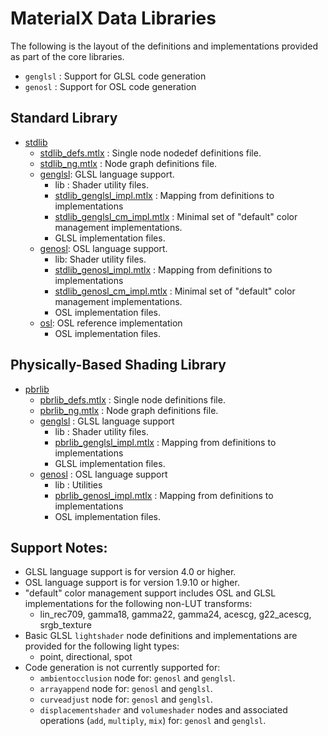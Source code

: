 # MaterialX Data Libraries

The following is the layout of the definitions and implementations provided as part of the core libraries.

- `genglsl` : Support for GLSL code generation
- `genosl` : Support for OSL code generation

## Standard Library
- [stdlib](stdlib)
    - [stdlib_defs.mtlx](stdlib/stdlib_defs.mtlx) : Single node nodedef definitions file.
    - [stdlib_ng.mtlx](stdlib/stdlib_ng.mtlx) :  Node graph definitions file.
    - [genglsl](stdlib/genglsl): GLSL language support.
        - lib : Shader utility files.
        - [stdlib_genglsl_impl.mtlx](stdlib/genglsl/stdlib_genglsl_impl.mtlx) : Mapping from definitions to implementations
        - [stdlib_genglsl_cm_impl.mtlx](stdlib/genglsl/stdlib_genglsl_cm_impl.mtlx) : Minimal set of "default" color management implementations.
        - GLSL implementation files.
    - [genosl](stdlib/genosl): OSL language support.
        - lib: Shader utility files.
        - [stdlib_genosl_impl.mtlx](stdlib/genosl/stdlib_genosl_impl.mtlx) : Mapping from definitions to implementations
        - [stdlib_genosl_cm_impl.mtlx](stdlib/genosl/stdlib_genosl_cm_impl.mtlx) : Minimal set of "default" color management implementations.
        -  OSL implementation files.
    - [osl](stdlib/osl): OSL reference implementation
        -  OSL implementation files.

## Physically-Based Shading Library
- [pbrlib](pbrlib)
    - [pbrlib_defs.mtlx](pbrlib/pbrlib_defs.mtlx) : Single node definitions file.
    - [pbrlib_ng.mtlx](pbrlib/pbrlib_ng.mtlx) : Node graph definitions file.
    - [genglsl](pbrlib/genglsl) : GLSL language support
        - lib : Shader utility files.
        - [pbrlib_genglsl_impl.mtlx](pbrlib/genglsl/pbrlib_genglsl_impl.mtlx) : Mapping from definitions to implementations
        - GLSL implementation files.
    - [genosl](pbrlib/genosl) : OSL language support
        - lib : Utilities
        - [pbrlib_genosl_impl.mtlx](pbrlib/genosl/pbrlib_genosl_impl.mtlx) : Mapping from definitions to implementations
        - OSL implementation files.

## Support Notes:
- GLSL language support is for version 4.0 or higher.
- OSL language support is for version 1.9.10 or higher.
- "default" color management support includes OSL and GLSL implementations for the following non-LUT transforms:
    - lin_rec709, gamma18, gamma22, gamma24, acescg, g22_acescg, srgb_texture
- Basic GLSL `lightshader` node definitions and implementations are provided for the following light types:
    - point, directional, spot
- Code generation is not currently supported for:
    - `ambientocclusion` node for: `genosl` and `genglsl`.
    - `arrayappend` node for: `genosl` and `genglsl`.
    - `curveadjust` node for: `genosl` and `genglsl`.
    - `displacementshader` and `volumeshader` nodes and associated operations (`add`, `multiply`, `mix`) for: `genosl` and `genglsl`.
